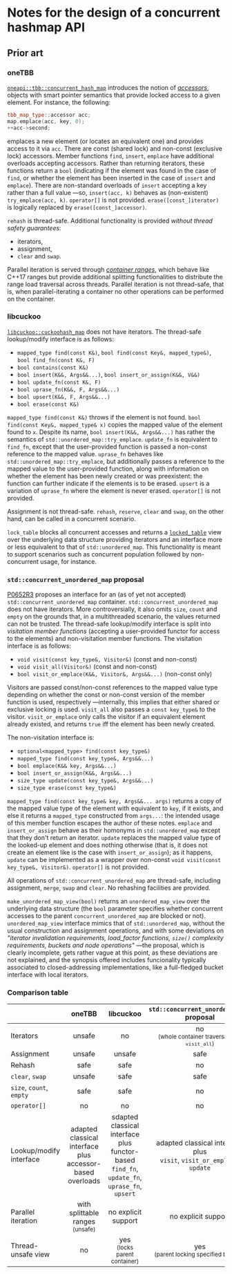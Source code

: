 # Notes for the design of a concurrent hashmap API

## Prior art

### oneTBB

[`oneapi::tbb::concurrent_hash_map`](https://spec.oneapi.io/versions/latest/elements/oneTBB/source/containers/concurrent_hash_map_cls.html)
introduces the notion of [_accessors_](https://spec.oneapi.io/versions/latest/elements/oneTBB/source/containers/concurrent_hash_map_cls/accessors.html),
objects with smart pointer semantics that provide locked access to a given element.
For instance, the following:
```cpp
tbb_map_type::accessor acc;
map.emplace(acc, key, 0);
++acc->second;
```
emplaces a new element (or locates an equivalent one) and provides access to it via `acc`. There
are const (shared lock) and non-const (exclusive lock) accessors. Member functions
`find`, `insert`, `emplace` have additional overloads accepting accessors. Rather than returning
iterators, these functions return a `bool` (indicating if the element was found in the case
of `find`, or whether the element has been inserted in the case of `insert` and `emplace`).
There are non-standard overloads of `insert` accepting a key rather than a full value —so,
`insert(acc, k)` behaves as (non-existent) `try_emplace(acc, k)`.
`operator[]` is not provided. `erase([const_]iterator)` is logically replaced by
`erase([const_]accessor)`.

`rehash` is thread-safe. Additional functionality is provided _without
thread safety guarantees_:
* iterators,
* assignment,
* `clear` and `swap`.

Parallel iteration is served through [_container ranges_](https://spec.oneapi.io/versions/latest/elements/oneTBB/source/named_requirements/containers/container_range.html),
which behave like C++17 ranges but provide additional splitting functionalities to
distribute the range load traversal across threads. Parallel iteration is
not thread-safe, that is, when parallel-iterating a container no other
operations can be performed on the container.

### libcuckoo

[`libcuckoo::cuckoohash_map`](https://efficient.github.io/libcuckoo/classlibcuckoo_1_1cuckoohash__map.html)
does not have iterators. The thread-safe lookup/modify interface is as follows:
* `mapped_type find(const K&)`, `bool find(const Key&, mapped_type&)`, `bool find_fn(const K&, F)`
* `bool contains(const K&)`
* `bool insert(K&&, Args&&...)`, `bool insert_or_assign(K&&, V&&)`
* `bool update_fn(const K&, F)`
* `bool uprase_fn(K&&, F, Args&&...)`
* `bool upsert(K&&, F, Args&&...)`
* `bool erase(const K&)`

`mapped_type find(const K&)` throws if the element is not found. `bool find(const Key&, mapped_type& x)`
copies the mapped value of the element found to `x`. Despite its name, `bool insert(K&&, Args&&...)`
has rather the semantics of `std::unordered_map::try_emplace`. `update_fn` is equivalent to
`find_fn`, except that the user-provided function is passed a non-const reference to the
mapped value. `uprase_fn` behaves like `std::unordered_map::try_emplace`, but additionally
passes a reference to the mapped value to the user-provided function, along with information on
whether the element has been newly created or was preexistent: the function can further indicate
if the elements is to be erased. `upsert` is a variation of `uprase_fn` where the element
is never erased. `operator[]` is not provided.

Assignment is not thread-safe. `rehash`, `reserve`, `clear` and `swap`, on the other hand,
can be called in a concurrent scenario.

`lock_table` blocks all concurrent accesses and returns a [`locked_table`](https://efficient.github.io/libcuckoo/classlibcuckoo_1_1cuckoohash__map_1_1locked__table.html) view over the underlying data structure
providing iterators and an interface more or less equivalent to that of `std::unordered_map`.
This functionality is meant to support scenarios such as concurrent population followed by
non-concurrent usage, for instance.

### `std::concurrent_unordered_map` proposal

[P0652R3](https://wg21.link/p0652r3) proposes an interface for an (as of yet not accepted)
`std::concurrent_unordered_map` container. `std::concurrent_unordered_map` does not have
iterators. More controversially, it also omits `size`, `count` and `empty` on the grounds
that, in a multithreaded scenario, the values returned can not be trusted.
The thread-safe lookup/modify interface is split into _visitation member
functions_ (accepting a user-provided functor for access to the elements) and non-visitation
member functions. The visitation interface is as follows:
* `void visit(const key_type&, Visitor&)` (const and non-const)
* `void visit_all(Visitor&)`  (const and non-const)
* `bool visit_or_emplace(K&&, Visitor&, Args&&...)` (non-const only)

Visitors are passed const/non-const references to the mapped value type depending on
whether the const or non-const version of the member function is used, respectively
—internally, this implies that either shared or exclusive locking is used.
`visit_all` also passes a `const key_type&` to the visitor.
`visit_or_emplace` only calls the visitor if an equivalent element already existed,
and returns `true` iff the element has been newly created. 

The non-visitation interface is:
* `optional<mapped_type> find(const key_type&)`
* `mapped_type find(const key_type&, Args&&...)`
* `bool emplace(K&& key, Args&&...)`
* `bool insert_or_assign(K&&, Args&&...)`
* `size_type update(const key_type&, Args&&...)`
* `size_type erase(const key_type&)`

`mapped_type find(const key_type& key, Args&&... args)` returns a copy of the mapped value type
of the element with equivalent to `key`, if it exists, and else it returns a `mapped_type`
constructed from `args...`: the intended usage of this member function escapes
the author of these notes. `emplace` and `insert_or_assign` behave as
their homonyms in `std::unordered_map` except that they don't return an iterator.
`update` replaces the mapped value type of the looked-up element and does
nothing otherwise (that is, it does not create an element like is the case
with `insert_or_assign`); as it happens, `update` can be implemented as a
wrapper over non-const `void visit(const key_type&, Visitor&)`.
`operator[]` is not provided.

All operations of `std::concurrent_unordered_map` are thread-safe,
including assignment, `merge`, `swap` and `clear`. No rehashing facilities
are provided.

`make_unordered_map_view(bool)` returns an `unordered_map_view` over the underlying
data structure (the `bool` parameter specifies whether concurrent accesses to
the parent `concurrent_unordered_map` are blocked or not).
`unordered_map_view` interface mimics that of `std::unordered_map`, without the
usual construction and assignment operations, and with some
deviations on _"iterator invalidation requirements, load_factor functions, `size()`
complexity requirements, buckets and node operations"_ —the proposal, which is
clearly incomplete, gets rather vague at this point, as these deviations are not
explained, and the synopsis offered includes funcionality typically associated
to closed-addressing implementations, like a full-fledged bucket interface
with local iterators.

### Comparison table

|  |oneTBB|libcuckoo|`std::concurrent_unordered_map`<br/> proposal|
|:--|:-:|:-:|:-:|
|Iterators|unsafe|no|no<br/><sup>(whole container traversal with `visit_all`)</sup>|
|Assignment|unsafe|unsafe|safe|
|Rehash|safe|safe|no|
|`clear`, `swap`|unsafe|safe|safe|
|`size`, `count`, `empty`|safe|safe|no|
|`operator[]`|no|no|no|
|Lookup/modify interface|adapted classical interface plus<br>accessor-based overloads|sdapted classical interface plus<br>functor-based `find_fn`, `update_fn`,<br/>`uprase_fn`, `upsert`|adapted classical interface plus<br>`visit`, `visit_or_emplace`,<br/>`update`| 
|Parallel iteration|with splittable ranges<br/><sup>(unsafe)</sup>|no explicit support|no explicit support|
|Thread-unsafe view|no|yes<br/><sup>(locks parent container)</sup>|yes<br/><sup>(parent locking specified by user)</sup>|
